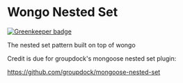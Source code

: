 # Wongo Nested Set

[![Greenkeeper badge](https://badges.greenkeeper.io/wookets/wongo_nested_set.svg)](https://greenkeeper.io/)

The nested set pattern built on top of wongo

Credit is due for groupdock's mongoose nested set plugin: 

https://github.com/groupdock/mongoose-nested-set